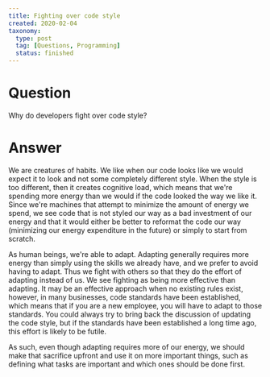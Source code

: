 ```yaml
---
title: Fighting over code style
created: 2020-02-04
taxonomy:
  type: post
  tag: [Questions, Programming]
  status: finished
---
```


# Question
Why do developers fight over code style?

# Answer
We are creatures of habits. We like when our code looks like we would expect it to look and not some completely different style. When the style is too different, then it creates cognitive load, which means that we're spending more energy than we would if the code looked the way we like it. Since we're machines that attempt to minimize the amount of energy we spend, we see code that is not styled our way as a bad investment of our energy and that it would either be better to reformat the code our way (minimizing our energy expenditure in the future) or simply to start from scratch.

As human beings, we're able to adapt. Adapting generally requires more energy than simply using the skills we already have, and we prefer to avoid having to adapt. Thus we fight with others so that they do the effort of adapting instead of us. We see fighting as being more effective than adapting. It may be an effective approach when no existing rules exist, however, in many businesses, code standards have been established, which means that if you are a new employee, you will have to adapt to those standards. You could always try to bring back the discussion of updating the code style, but if the standards have been established a long time ago, this effort is likely to be futile.

As such, even though adapting requires more of our energy, we should make that sacrifice upfront and use it on more important things, such as defining what tasks are important and which ones should be done first.
